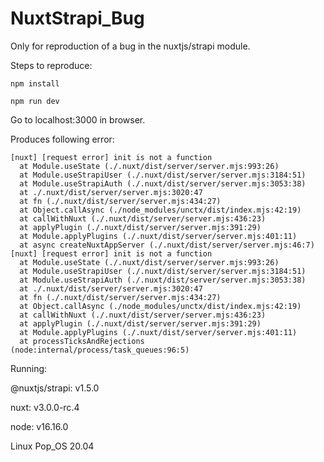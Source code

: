# NuxtStrapi_Bug
Only for reproduction of a bug in the nuxtjs/strapi module.

Steps to reproduce:

`npm install`

`npm run dev`

Go to localhost:3000 in browser.

Produces following error:

```
[nuxt] [request error] init is not a function
  at Module.useState (./.nuxt/dist/server/server.mjs:993:26)  
  at Module.useStrapiUser (./.nuxt/dist/server/server.mjs:3184:51)  
  at Module.useStrapiAuth (./.nuxt/dist/server/server.mjs:3053:38)  
  at ./.nuxt/dist/server/server.mjs:3020:47  
  at fn (./.nuxt/dist/server/server.mjs:434:27)  
  at Object.callAsync (./node_modules/unctx/dist/index.mjs:42:19)  
  at callWithNuxt (./.nuxt/dist/server/server.mjs:436:23)  
  at applyPlugin (./.nuxt/dist/server/server.mjs:391:29)  
  at Module.applyPlugins (./.nuxt/dist/server/server.mjs:401:11)  
  at async createNuxtAppServer (./.nuxt/dist/server/server.mjs:46:7)
[nuxt] [request error] init is not a function
  at Module.useState (./.nuxt/dist/server/server.mjs:993:26)  
  at Module.useStrapiUser (./.nuxt/dist/server/server.mjs:3184:51)  
  at Module.useStrapiAuth (./.nuxt/dist/server/server.mjs:3053:38)  
  at ./.nuxt/dist/server/server.mjs:3020:47  
  at fn (./.nuxt/dist/server/server.mjs:434:27)  
  at Object.callAsync (./node_modules/unctx/dist/index.mjs:42:19)  
  at callWithNuxt (./.nuxt/dist/server/server.mjs:436:23)  
  at applyPlugin (./.nuxt/dist/server/server.mjs:391:29)  
  at Module.applyPlugins (./.nuxt/dist/server/server.mjs:401:11)  
  at processTicksAndRejections (node:internal/process/task_queues:96:5)
```
  
Running:

@nuxtjs/strapi: v1.5.0

nuxt: v3.0.0-rc.4

node: v16.16.0

Linux Pop_OS 20.04
